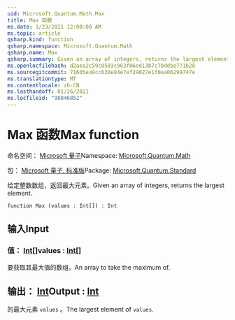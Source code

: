 ```yaml
---
uid: Microsoft.Quantum.Math.Max
title: Max 函数
ms.date: 1/23/2021 12:00:00 AM
ms.topic: article
qsharp.kind: function
qsharp.namespace: Microsoft.Quantum.Math
qsharp.name: Max
qsharp.summary: Given an array of integers, returns the largest element.
ms.openlocfilehash: d2aea2c59c0503c963f06ed13b7c7bddbe771b28
ms.sourcegitcommit: 71605ea9cc630e84e7ef29027e1f0ea06299747e
ms.translationtype: MT
ms.contentlocale: zh-CN
ms.lasthandoff: 01/26/2021
ms.locfileid: "98846852"
---
```

# <a name="max-function"></a><span data-ttu-id="9f7cc-102">Max 函数</span><span class="sxs-lookup"><span data-stu-id="9f7cc-102">Max function</span></span>

<span data-ttu-id="9f7cc-103">命名空间： [Microsoft 量子](xref:Microsoft.Quantum.Math)</span><span class="sxs-lookup"><span data-stu-id="9f7cc-103">Namespace: [Microsoft.Quantum.Math](xref:Microsoft.Quantum.Math)</span></span>

<span data-ttu-id="9f7cc-104">包： [Microsoft 量子. 标准版](https://nuget.org/packages/Microsoft.Quantum.Standard)</span><span class="sxs-lookup"><span data-stu-id="9f7cc-104">Package: [Microsoft.Quantum.Standard](https://nuget.org/packages/Microsoft.Quantum.Standard)</span></span>


<span data-ttu-id="9f7cc-105">给定整数数组，返回最大元素。</span><span class="sxs-lookup"><span data-stu-id="9f7cc-105">Given an array of integers, returns the largest element.</span></span>

```qsharp
function Max (values : Int[]) : Int
```


## <a name="input"></a><span data-ttu-id="9f7cc-106">输入</span><span class="sxs-lookup"><span data-stu-id="9f7cc-106">Input</span></span>

### <a name="values--int"></a><span data-ttu-id="9f7cc-107">值： [Int](xref:microsoft.quantum.lang-ref.int)[]</span><span class="sxs-lookup"><span data-stu-id="9f7cc-107">values : [Int](xref:microsoft.quantum.lang-ref.int)[]</span></span>

<span data-ttu-id="9f7cc-108">要获取其最大值的数组。</span><span class="sxs-lookup"><span data-stu-id="9f7cc-108">An array to take the maximum of.</span></span>



## <a name="output--int"></a><span data-ttu-id="9f7cc-109">输出： [Int](xref:microsoft.quantum.lang-ref.int)</span><span class="sxs-lookup"><span data-stu-id="9f7cc-109">Output : [Int](xref:microsoft.quantum.lang-ref.int)</span></span>

<span data-ttu-id="9f7cc-110">的最大元素 `values` 。</span><span class="sxs-lookup"><span data-stu-id="9f7cc-110">The largest element of `values`.</span></span>